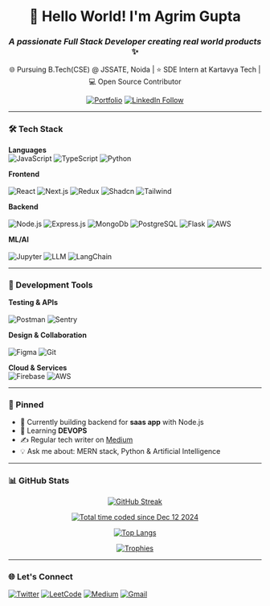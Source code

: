 <div align="center">
  
# 👋 Hello World! I'm Agrim Gupta 
### *A passionate Full Stack Developer creating real world products* ✨
🌐 Pursuing B.Tech(CSE) @ JSSATE, Noida | 
⭐ SDE Intern at Kartavya Tech | 
💻 Open Source Contributor

[![Portfolio](https://img.shields.io/badge/🔗_Portfolio-000000?style=for-the-badge&logo=vercel&logoColor=white)](https://agrim-portfolio.vercel.app/)
[![LinkedIn Follow](https://img.shields.io/badge/LinkedIn-0077B5?style=for-the-badge&logo=linkedin&logoColor=white)](https://www.linkedin.com/in/agrim-gupta08/)
  
</div>

---

### 🛠️ Tech Stack

**Languages**
<br/>
![JavaScript](https://img.shields.io/badge/-JavaScript-F7DF1E?logo=javascript&logoColor=black&style=flat)
![TypeScript](https://img.shields.io/badge/-TypeScript-3178C6?logo=typescript&logoColor=white&style=flat)
![Python](https://img.shields.io/badge/-Python-3776AB?logo=python&logoColor=white&style=flat)

**Frontend**  
<br/>
![React](https://img.shields.io/badge/-React-61DAFB?logo=react&logoColor=white&style=flat)
![Next.js](https://img.shields.io/badge/-Next.js-000000?logo=next.js&logoColor=white&style=flat)
![Redux](https://img.shields.io/badge/-Redux-764ABC?logo=redux&logoColor=white&style=flat)
![Shadcn](https://img.shields.io/badge/-shadcn-000000?logo=react&logoColor=white&style=flat)
![Tailwind](https://img.shields.io/badge/-Tailwind-06B6D4?logo=tailwindcss&logoColor=white&style=flat)

**Backend**  
<br/>
![Node.js](https://img.shields.io/badge/-Node.js-339933?logo=node.js&logoColor=white&style=flat)
![Express.js](https://img.shields.io/badge/-Express.js-000000?logo=express&logoColor=white&style=flat)
![MongoDb](https://img.shields.io/badge/-MongoDB-47A248?logo=mongodb&logoColor=white&style=flat)
![PostgreSQL](https://img.shields.io/badge/-PostgreSQL-4169E1?logo=postgresql&logoColor=white&style=flat)
![Flask](https://img.shields.io/badge/-Flask-000000?logo=flask&logoColor=white&style=flat)
![AWS](https://img.shields.io/badge/-aws-000000?logo=amazon-aws&logoColor=FF9900&style=flat)


**ML/AI**  
<br/>
![Jupyter](https://img.shields.io/badge/-Jupyter-F37626?logo=jupyter&logoColor=white&style=flat)
![LLM](https://img.shields.io/badge/-LLMs-FF6F61?logo=openai&logoColor=white&style=flat)
![LangChain](https://img.shields.io/badge/-LangChain-FF6F61?logo=openai&logoColor=white&style=flat)

---

### 🔧 Development Tools

**Testing & APIs**  
<br/>
![Postman](https://img.shields.io/badge/-Postman-FF6C37?logo=postman&logoColor=white&style=flat)
![Sentry](https://img.shields.io/badge/-Sentry-362D59?logo=sentry&logoColor=white&style=flat)

**Design & Collaboration**  
<br/>
![Figma](https://img.shields.io/badge/-Figma-F24E1E?logo=figma&logoColor=white&style=flat)
![Git](https://img.shields.io/badge/-Git-F05032?logo=git&logoColor=white&style=flat)

**Cloud & Services** 
<br/>
![Firebase](https://img.shields.io/badge/-Firebase-FFCA28?logo=firebase&logoColor=black&style=flat)
![AWS](https://img.shields.io/badge/-aws-000000?logo=amazon-aws&logoColor=FF9900&style=flat)


---

### 📌 Pinned

- 🔭 Currently building backend for **saas app** with Node.js
- 🌱 Learning **DEVOPS** 
- ✍️ Regular tech writer on [Medium](https://medium.com/@agrimgupta0805)
- 💡 Ask me about: MERN stack, Python & Artificial Intelligence


---

### 📊 GitHub Stats

<div align="center">
  
[![GitHub Streak](https://streak-stats.demolab.com?user=agrim08&theme=dark&border_radius=5)](https://git.io/streak-stats)

<a href="https://wakatime.com/@b18a6892-8379-44af-9031-f5c27043cdd3"><img src="https://wakatime.com/badge/user/b18a6892-8379-44af-9031-f5c27043cdd3.svg" alt="Total time coded since Dec 12 2024" /></a>

[![Top Langs](https://github-readme-stats.vercel.app/api/top-langs/?username=agrim08&layout=compact&theme=vision-friendly-dark)](https://github.com/agrim08/github-readme-stats)

[![Trophies](https://github-profile-trophy.vercel.app/?username=agrim08&theme=onedark&row=2&column=3)](https://github.com/ryo-ma/github-profile-trophy)

</div>

---

### 🌐 Let's Connect

[![Twitter](https://img.shields.io/badge/Twitter-1DA1F2?logo=twitter&logoColor=white&style=for-the-badge)](https://x.com/AgrimGupta0805)
[![LeetCode](https://img.shields.io/badge/-LeetCode-FFA116?style=for-the-badge&logo=leetcode&logoColor=black)](https://leetcode.com/u/kjCG65pzh9/)
[![Medium](https://img.shields.io/badge/Medium-12100E?style=for-the-badge&logo=medium&logoColor=white)](https://medium.com/@agrimgupta0805)
[![Gmail](https://img.shields.io/badge/Gmail-D14836?style=for-the-badge&logo=gmail&logoColor=white)](mailto:agrimgupta8105@gmail.com)
